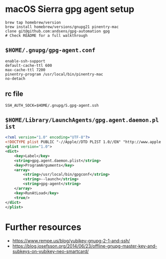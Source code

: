 # macOS Sierra gpg agent setup #

```
brew tap homebrew/version
brew install homebrew/versions/gnupg21 pinentry-mac
clone git@github.com:andsens/gpg-automation gpg
# Check README for a full walkthrough
```

## `$HOME/.gnupg/gpg-agent.conf` ##
```
enable-ssh-support
default-cache-ttl 600
max-cache-ttl 7200
pinentry-program /usr/local/bin/pinentry-mac
no-detach
```

## rc file ##
```
SSH_AUTH_SOCK=$HOME/.gnupg/S.gpg-agent.ssh
```

## `$HOME/Library/LaunchAgents/gpg.agent.daemon.plist` ##
```xml
<?xml version="1.0" encoding="UTF-8"?>
<!DOCTYPE plist PUBLIC "-//Apple//DTD PLIST 1.0//EN" "http://www.apple.com/DTDs/PropertyList-1.0.dtd">
<plist version="1.0">
<dict>
	<key>Label</key>
	<string>gpg.agent.daemon.plist</string>
	<key>ProgramArguments</key>
	<array>
		<string>/usr/local/bin/gpgconf</string>
		<string>--launch</string>
		<string>gpg-agent</string>
	</array>
	<key>RunAtLoad</key>
	<true/>
</dict>
</plist>
```

# Further resources #

* https://www.rempe.us/blog/yubikey-gnupg-2-1-and-ssh/
* https://blog.josefsson.org/2014/06/23/offline-gnupg-master-key-and-subkeys-on-yubikey-neo-smartcard/
